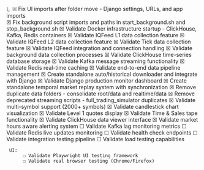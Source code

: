   ⎿  ☒ Fix UI imports after folder move - Django settings, URLs, and app imports            
     ☒ Fix background script imports and paths in start_background.sh and stop_background.sh
     ☒ Validate Docker infrastructure startup - ClickHouse, Kafka, Redis containers
     ☒ Validate IQFeed L1 data collection feature
     ☒ Validate IQFeed L2 data collection feature
     ☒ Validate Tick data collection feature
     ☒ Validate IQFeed integration and connection handling
     ☒ Validate background data collection processes
     ☒ Validate ClickHouse time-series database storage
     ☒ Validate Kafka message streaming functionality
     ☒ Validate Redis real-time caching
     ☒ Validate end-to-end data pipeline management
     ☒ Create standalone auto/historical downloader and integrate with Django
     ☒ Validate Django production monitor dashboard
     ☒ Create standalone temporal market replay system with synchronization
     ☒ Remove duplicate data folders - consolidate root/data and realtime/data
     ☒ Remove deprecated streaming scripts - full_trading_simulator duplicates
     ☒ Validate multi-symbol support (2000+ symbols)
     ☒ Validate candlestick chart visualization
     ☒ Validate Level 1 quotes display
     ☒ Validate Time & Sales tape functionality
     ☒ Validate ClickHouse data viewer interface
     ☒ Validate market hours aware alerting system
     ☐ Validate Kafka lag monitoring metrics
     ☐ Validate Redis live updates monitoring
     ☐ Validate health check endpoints
     ☐ Validate integration testing pipeline
     ☐ Validate load testing capabilities
     
     
     UI:
          ☐ Validate Playwright UI testing framework
          ☐ Validate real browser testing (Chrome/Firefox)
